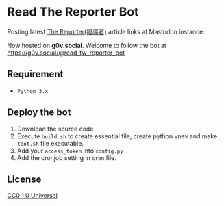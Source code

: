 # Read The Reporter Bot

Posting latest [The Reporter(報導者)](https://www.twreporter.org) article links at Mastodon instance.

Now hosted on **g0v.social**. Welcome to follow the bot at https://g0v.social/@read_tw_reporter_bot

## Requirement
- `Python 3.x`

## Deploy the bot

1. Download the source code
2. Execute `build.sh` to create essential file, create python vnev and make `toot.sh` file executable.
3. Add your `access_token` into `config.py`
4. Add the cronjob setting in `cron` file.

## License

[CC0 1.0 Universal](https://creativecommons.org/publicdomain/zero/1.0/)
